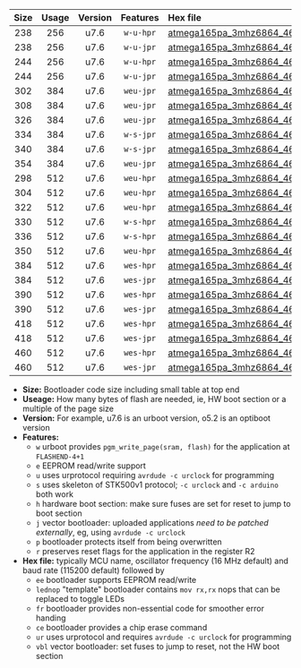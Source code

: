 |Size|Usage|Version|Features|Hex file|
|:-:|:-:|:-:|:-:|:--|
|238|256|u7.6|`w-u-hpr`|[atmega165pa_3mhz6864_460800bps_ur.hex](https://raw.githubusercontent.com/stefanrueger/urboot/main//atmega165pa_3mhz6864_460800bps_ur.hex)|
|238|256|u7.6|`w-u-jpr`|[atmega165pa_3mhz6864_460800bps_ur_vbl.hex](https://raw.githubusercontent.com/stefanrueger/urboot/main//atmega165pa_3mhz6864_460800bps_ur_vbl.hex)|
|244|256|u7.6|`w-u-hpr`|[atmega165pa_3mhz6864_460800bps_lednop_ur.hex](https://raw.githubusercontent.com/stefanrueger/urboot/main//atmega165pa_3mhz6864_460800bps_lednop_ur.hex)|
|244|256|u7.6|`w-u-jpr`|[atmega165pa_3mhz6864_460800bps_lednop_ur_vbl.hex](https://raw.githubusercontent.com/stefanrueger/urboot/main//atmega165pa_3mhz6864_460800bps_lednop_ur_vbl.hex)|
|302|384|u7.6|`weu-jpr`|[atmega165pa_3mhz6864_460800bps_ee_ur_vbl.hex](https://raw.githubusercontent.com/stefanrueger/urboot/main//atmega165pa_3mhz6864_460800bps_ee_ur_vbl.hex)|
|308|384|u7.6|`weu-jpr`|[atmega165pa_3mhz6864_460800bps_ee_lednop_ur_vbl.hex](https://raw.githubusercontent.com/stefanrueger/urboot/main//atmega165pa_3mhz6864_460800bps_ee_lednop_ur_vbl.hex)|
|326|384|u7.6|`weu-jpr`|[atmega165pa_3mhz6864_460800bps_ee_lednop_fr_ur_vbl.hex](https://raw.githubusercontent.com/stefanrueger/urboot/main//atmega165pa_3mhz6864_460800bps_ee_lednop_fr_ur_vbl.hex)|
|334|384|u7.6|`w-s-jpr`|[atmega165pa_3mhz6864_460800bps_vbl.hex](https://raw.githubusercontent.com/stefanrueger/urboot/main//atmega165pa_3mhz6864_460800bps_vbl.hex)|
|340|384|u7.6|`w-s-jpr`|[atmega165pa_3mhz6864_460800bps_lednop_vbl.hex](https://raw.githubusercontent.com/stefanrueger/urboot/main//atmega165pa_3mhz6864_460800bps_lednop_vbl.hex)|
|354|384|u7.6|`weu-jpr`|[atmega165pa_3mhz6864_460800bps_ee_lednop_fr_ce_ur_vbl.hex](https://raw.githubusercontent.com/stefanrueger/urboot/main//atmega165pa_3mhz6864_460800bps_ee_lednop_fr_ce_ur_vbl.hex)|
|298|512|u7.6|`weu-hpr`|[atmega165pa_3mhz6864_460800bps_ee_ur.hex](https://raw.githubusercontent.com/stefanrueger/urboot/main//atmega165pa_3mhz6864_460800bps_ee_ur.hex)|
|304|512|u7.6|`weu-hpr`|[atmega165pa_3mhz6864_460800bps_ee_lednop_ur.hex](https://raw.githubusercontent.com/stefanrueger/urboot/main//atmega165pa_3mhz6864_460800bps_ee_lednop_ur.hex)|
|322|512|u7.6|`weu-hpr`|[atmega165pa_3mhz6864_460800bps_ee_lednop_fr_ur.hex](https://raw.githubusercontent.com/stefanrueger/urboot/main//atmega165pa_3mhz6864_460800bps_ee_lednop_fr_ur.hex)|
|330|512|u7.6|`w-s-hpr`|[atmega165pa_3mhz6864_460800bps.hex](https://raw.githubusercontent.com/stefanrueger/urboot/main//atmega165pa_3mhz6864_460800bps.hex)|
|336|512|u7.6|`w-s-hpr`|[atmega165pa_3mhz6864_460800bps_lednop.hex](https://raw.githubusercontent.com/stefanrueger/urboot/main//atmega165pa_3mhz6864_460800bps_lednop.hex)|
|350|512|u7.6|`weu-hpr`|[atmega165pa_3mhz6864_460800bps_ee_lednop_fr_ce_ur.hex](https://raw.githubusercontent.com/stefanrueger/urboot/main//atmega165pa_3mhz6864_460800bps_ee_lednop_fr_ce_ur.hex)|
|384|512|u7.6|`wes-hpr`|[atmega165pa_3mhz6864_460800bps_ee.hex](https://raw.githubusercontent.com/stefanrueger/urboot/main//atmega165pa_3mhz6864_460800bps_ee.hex)|
|384|512|u7.6|`wes-jpr`|[atmega165pa_3mhz6864_460800bps_ee_vbl.hex](https://raw.githubusercontent.com/stefanrueger/urboot/main//atmega165pa_3mhz6864_460800bps_ee_vbl.hex)|
|390|512|u7.6|`wes-hpr`|[atmega165pa_3mhz6864_460800bps_ee_lednop.hex](https://raw.githubusercontent.com/stefanrueger/urboot/main//atmega165pa_3mhz6864_460800bps_ee_lednop.hex)|
|390|512|u7.6|`wes-jpr`|[atmega165pa_3mhz6864_460800bps_ee_lednop_vbl.hex](https://raw.githubusercontent.com/stefanrueger/urboot/main//atmega165pa_3mhz6864_460800bps_ee_lednop_vbl.hex)|
|418|512|u7.6|`wes-hpr`|[atmega165pa_3mhz6864_460800bps_ee_lednop_fr.hex](https://raw.githubusercontent.com/stefanrueger/urboot/main//atmega165pa_3mhz6864_460800bps_ee_lednop_fr.hex)|
|418|512|u7.6|`wes-jpr`|[atmega165pa_3mhz6864_460800bps_ee_lednop_fr_vbl.hex](https://raw.githubusercontent.com/stefanrueger/urboot/main//atmega165pa_3mhz6864_460800bps_ee_lednop_fr_vbl.hex)|
|460|512|u7.6|`wes-hpr`|[atmega165pa_3mhz6864_460800bps_ee_lednop_fr_ce.hex](https://raw.githubusercontent.com/stefanrueger/urboot/main//atmega165pa_3mhz6864_460800bps_ee_lednop_fr_ce.hex)|
|460|512|u7.6|`wes-jpr`|[atmega165pa_3mhz6864_460800bps_ee_lednop_fr_ce_vbl.hex](https://raw.githubusercontent.com/stefanrueger/urboot/main//atmega165pa_3mhz6864_460800bps_ee_lednop_fr_ce_vbl.hex)|

- **Size:** Bootloader code size including small table at top end
- **Useage:** How many bytes of flash are needed, ie, HW boot section or a multiple of the page size
- **Version:** For example, u7.6 is an urboot version, o5.2 is an optiboot version
- **Features:**
  + `w` urboot provides `pgm_write_page(sram, flash)` for the application at `FLASHEND-4+1`
  + `e` EEPROM read/write support
  + `u` uses urprotocol requiring `avrdude -c urclock` for programming
  + `s` uses skeleton of STK500v1 protocol; `-c urclock` and `-c arduino` both work
  + `h` hardware boot section: make sure fuses are set for reset to jump to boot section
  + `j` vector bootloader: uploaded applications *need to be patched externally*, eg, using `avrdude -c urclock`
  + `p` bootloader protects itself from being overwritten
  + `r` preserves reset flags for the application in the register R2
- **Hex file:** typically MCU name, oscillator frequency (16 MHz default) and baud rate (115200 default) followed by
  + `ee` bootloader supports EEPROM read/write
  + `lednop` "template" bootloader contains `mov rx,rx` nops that can be replaced to toggle LEDs
  + `fr` bootloader provides non-essential code for smoother error handing
  + `ce` bootloader provides a chip erase command
  + `ur` uses urprotocol and requires `avrdude -c urclock` for programming
  + `vbl` vector bootloader: set fuses to jump to reset, not the HW boot section
